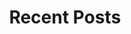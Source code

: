 ---
layout: home
title: "Recent Posts"
tags: [content technology, photography, cycling, product management]
image:
  feature: stacks-chicago.jpg
---